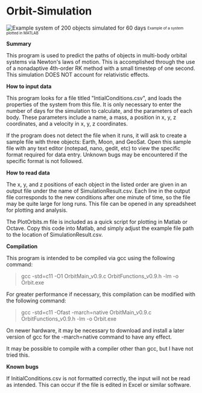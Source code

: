 # Orbit-Simulation

![Example system of 200 objects simulated for 60 days](https://i.imgur.com/ZukMWrZ.png)
<sub><sup>Example of a system plotted in MATLAB</sup></sub>

**Summary**

This program is used to predict the paths of objects in multi-body orbital systems via Newton's laws of motion. This is accomplished through the use of a nonadaptive 4th-order RK method with a small timestep of one second. This simulation DOES NOT account for relativistic effects.

**How to input data**

This program looks for a file titled "IntialConditions.csv", and loads the properties of the system from this file. It is only necessary to enter the number of days for the simulation to calculate, and the parameters of each body. These parameters include a name, a mass, a position in x, y, z coordinates, and a velocity in x, y, z coordinates. 

If the program does not detect the file when it runs, it will ask to create a sample file with three objects: Earth, Moon, and GeoSat. Open this sample file with any text editor (notepad, nano, gedit, etc) to view the specific format required for data entry. Unknown bugs may be encountered if the specific format is not followed. 

**How to read data**

The x, y, and z positions of each object in the listed order are given in an output file under the name of SimulationResult.csv. Each line in the output file corresponds to the new conditions after one minute of time, so the file may be quite large for long runs. This file can be opened in any spreadsheet for plotting and analysis.

The PlotOrbits.m file is included as a quick script for plotting in Matlab or Octave. Copy this code into Matlab, and simply adjust the example file path to the location of SimulationResult.csv.

**Compilation**

This program is intended to be compiled via gcc using the following command:

>gcc -std=c11 -O1 OrbitMain_v0.9.c OrbitFunctions_v0.9.h -lm -o Orbit.exe

For greater performance if necessary, this compilation can be modified with the following command:

>gcc -std=c11 -Ofast -march=native OrbitMain_v0.9.c OrbitFunctions_v0.9.h -lm -o Orbit.exe

On newer hardware, it may be necessary to download and install a later version of gcc for the -march=native command to have any effect.

It may be possible to compile with a compiler other than gcc, but I have not tried this.

**Known bugs**

If InitialConditions.csv is not formatted correctly, the input will not be read as intended. This can occur if the file is edited in Excel or similar software.

